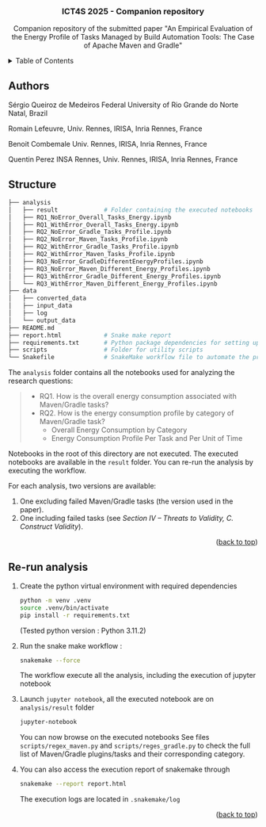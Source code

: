 <a id="readme-top"></a>
<br />


<h3 align="center">ICT4S 2025 - Companion repository </h3>

  <p align="center">
    Companion repository of the submitted paper "An Empirical Evaluation of the Energy Profile of
Tasks Managed by Build Automation Tools: The Case of Apache Maven and Gradle"
  </p>
</div>

<!-- TABLE OF CONTENTS -->
<details>
  <summary>Table of Contents</summary>
  <ol>
    <li>
      <a href="#structure">Structure</a>
    </li>
    <li><a href="#Re-run-analysis">Re-run analysis</a></li>
  </ol>
</details>

## Authors  

Sérgio Queiroz de Medeiros
Federal University of Rio Grande do Norte
Natal, Brazil


Romain Lefeuvre,
Univ. Rennes, IRISA, Inria
Rennes, France

Benoit Combemale
Univ. Rennes, IRISA, Inria
Rennes, France

Quentin Perez
INSA Rennes, Univ. Rennes, IRISA, Inria
Rennes, France

## Structure

```python
├── analysis               
│   ├── result             # Folder containing the executed notebooks
│   ├── RQ1_NoError_Overall_Tasks_Energy.ipynb
│   ├── RQ1_WithError_Overall_Tasks_Energy.ipynb
│   ├── RQ2_NoError_Gradle_Tasks_Profile.ipynb
│   ├── RQ2_NoError_Maven_Tasks_Profile.ipynb
│   ├── RQ2_WithError_Gradle_Tasks_Profile.ipynb
│   ├── RQ2_WithError_Maven_Tasks_Profile.ipynb
│   ├── RQ3_NoError_GradleDifferentEnergyProfiles.ipynb
│   ├── RQ3_NoError_Maven_Different_Energy_Profiles.ipynb
│   ├── RQ3_WithError_Gradle_Different_Energy_Profiles.ipynb
│   └── RQ3_WithError_Maven_Different_Energy_Profiles.ipynb
├── data                   
│   ├── converted_data     
│   ├── input_data         
│   ├── log                
│   └── output_data        
├── README.md             
├── report.html            # Snake make report
├── requirements.txt       # Python package dependencies for setting up the project environment
├── scripts                # Folder for utility scripts 
└── Snakefile              # SnakeMake workflow file to automate the project's tasks
```

The `analysis` folder contains all the notebooks used for analyzing the research questions:  
>* RQ1. How is the overall energy consumption associated with Maven/Gradle tasks?  
>* RQ2. How is the energy consumption profile by category of Maven/Gradle task?
>   * Overall Energy Consumption by Category
>   * Energy Consumption Profile Per Task and Per Unit of Time

Notebooks in the root of this directory are not executed. The executed notebooks are available in the `result` folder. You can re-run the analysis by executing the workflow.  

For each analysis, two versions are available:  
1. One excluding failed Maven/Gradle tasks (the version used in the paper).  
2. One including failed tasks (see *Section IV – Threats to Validity, C. Construct Validity*).




<p align="right">(<a href="#readme-top">back to top</a>)</p>

## Re-run analysis

1. Create the python virtual environment with required dependencies
   
   ```bash
   python -m venv .venv
   source .venv/bin/activate
   pip install -r requirements.txt
   ``` 
   (Tested python version : Python 3.11.2)

2. Run the snake make workflow :  

   ```bash
   snakemake --force
   ```
   The workflow execute all the analysis, including the execution of jupyter notebook
       
3. Launch `jupyter notebook`, all the executed notebook are on `analysis/result` folder
  
    ```bash
    jupyter-notebook
    ```
    You can now browse on the executed notebooks
    See files `scripts/regex_maven.py` and `scripts/reges_gradle.py` to
    check the full list of Maven/Gradle plugins/tasks and their corresponding
    category.


4. You can also access the execution report of snakemake through
   ```bash
   snakemake --report report.html
   ```
   The execution logs are located in `.snakemake/log`


<p align="right">(<a href="#readme-top">back to top</a>)</p>


